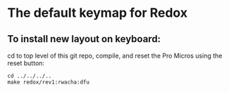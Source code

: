 # The default keymap for Redox

## To install new layout on keyboard:

cd to top level of this git repo, compile, and reset the Pro Micros using the reset button:

```
cd ../../../..
make redox/rev1:rwacha:dfu
```